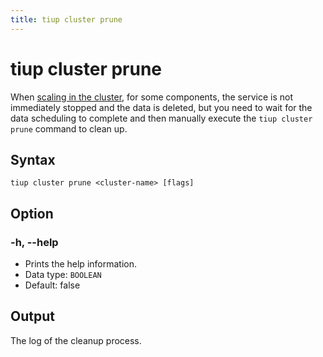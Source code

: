 ```yaml
---
title: tiup cluster prune
---
```


# tiup cluster prune

When [scaling in the cluster](/tiup/tiup-component-cluster-scale-in.md), for some components, the service is not immediately stopped and the data is deleted, but you need to wait for the data scheduling to complete and then manually execute the `tiup cluster prune` command to clean up.

## Syntax

```shell
tiup cluster prune <cluster-name> [flags]
```

## Option

### -h, --help

- Prints the help information.
- Data type: `BOOLEAN`
- Default: false

## Output

The log of the cleanup process.